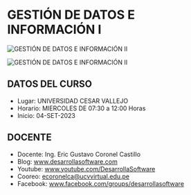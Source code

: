 #  GESTIÓN DE DATOS E INFORMACIÓN I

![GESTIÓN DE DATOS E INFORMACIÓN II](https://raw.githubusercontent.com/gcoronelc/UCV_GDI-1_202302-A2/master/img/portada.png)

![GESTIÓN DE DATOS E INFORMACIÓN II](https://raw.githubusercontent.com/gcoronelc/UCV_GDI-1_202302-A2/master/img/curso.png)


## DATOS DEL CURSO

- Lugar: UNIVERSIDAD CESAR VALLEJO
- Horario: MIERCOLES DE 07:30 a 12:00 Horas
- Inicio: 04-SET-2023


## DOCENTE

- Docente: Ing. Eric Gustavo Coronel Castillo
- Blog: www.desarrollasoftware.com
- Youtube: www.youtube.com/DesarrollaSoftware
- Cooreo: ecoronelca@ucvvirtual.edu.pe
- Facebook: www.facebook.com/groups/desarrollasoftware

